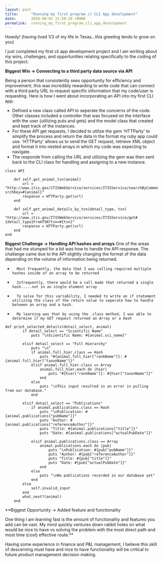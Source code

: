 ```yaml
---
layout: post
title:      "Running my first program // CLI App development"
date:       2020-08-01 21:59:39 +0000
permalink:  running_my_first_program_cli_app_development
---
```


Howdy! (having lived 1/3 of my life in Texas...this greeting tends to grow on you)

I just completed my first cli app development project and I am wiriting about my wins, challenges, and opportunities relating specifically to the coding of this project.

**Biggest Win -> Connecting to a third party data source via API**

   Being a person that consistently sees opportunity for efficiency and improvement, this was incredibly rewarding to write code that can connect with a third party URL to request specific information that my code/user is requesting. Here is how I went about incorporating an API into my first CLI app.
	 
* 	 Defined a new class called API to seperate the concerns of the code. Other classes included a controller that was focused on the interface with the user (utilizing puts and gets) and the model class that created and kept track of the instances.
* 	 For these API get requests, I decided to utilize the gem 'HTTParty' to simplify the process and return the data in the format my ruby app could use. 'HTTParty' allows us to send the GET request, retrieve XML object and format it into nested arrays in which my code was expecting to navigate.
* 	 The responde from calling the URL and utilizing the gem was then sent back to the CLI class for handling and assigning to a new instance.

```
class API

    def self.get_animal_tsn(animal)
        url = "http://www.itis.gov/ITISWebService/services/ITISService/searchByCommonName?srchKey=#{animal}"
        response = HTTParty.get(url) 
    end

    def self.get_animal_details_by_tsn(detail_type, tsn)
        url = "http://www.itis.gov/ITISWebService/services/ITISService/get#{detail_type}FromTSN?tsn=#{tsn}"
        response = HTTParty.get(url) 
    end
end
```

**Biggest Challenge -> Handling API hashes and arrays**
    One of the areas that had me stumped for a bit was how to handle the API response. The challange came due to the API slightly changing the format of the data depending on the volume of information being returned.
		
* 		Most frequently, the data that I was calling required multiple hashes inside of an array to be returned
* 		Infrequently, there would be a call made that returned a single hash.....not in an single element array
* 		To solve for this variability, I needed to write an if statement utilizing the class of the return value to seperate how to handle between an array and a hash. 
* 		My learning was that by using the .class method, I was able to determine if my GET request returned an Array or a Hash

```
def print_selected_details(detail_select, animal)
        if detail_select == "Scientific Name"
            puts "\nScientific Name: #{animal.sci_name}"
        
        elsif detail_select == "Full Hierarchy"
            puts "\n"
            if animal.full_hier.class == Hash
                puts "#{animal.full_hier["rankName"]}: #{animal.full_hier["taxonName"]}"
            elsif animal.full_hier.class == Array
                animal.full_hier.each do |hier|
                    puts "#{hier["rankName"]}: #{hier["taxonName"]}"
                end
            else
                puts "\nThis input resulted in an error in pulling from our database."
            end
 
        elsif detail_select == "Publications"
            if animal.publications.class == Hash
                puts "\nPublication: #{animal.publications["pubName"]}"
                puts "Author: #{animal.publications["referenceAuthor"]}"
                puts "Title: #{animal.publications["title"]}"
                puts "Date: #{animal.publications["actualPubDate"]}"                

            elsif animal.publications.class == Array
                animal.publications.each do |pub|
                    puts "\nPublication: #{pub["pubName"]}"
                    puts "Author: #{pub["referenceAuthor"]}"
                    puts "Title: #{pub["title"]}"
                    puts "Date: #{pub["actualPubDate"]}"
                end
            else
                puts "\nNo publications recorded in our database yet"
            end
        else
            self.invalid_input
        end
        what_next?(animal)
    end
```

**Biggest Opportunity -> Added feature and functionality

One thing I am learning fast is the amount of functionality and features you add can be vast. My mind quickly ventures down rabbit holes on what would be nice to have vs solving the problem with the most direct path and most time (cost) effective route.**

Having some experience in finance and P&L management, I believe this skill of descerning must have and nice to have functionality will be cirtical to future product management decision making.
